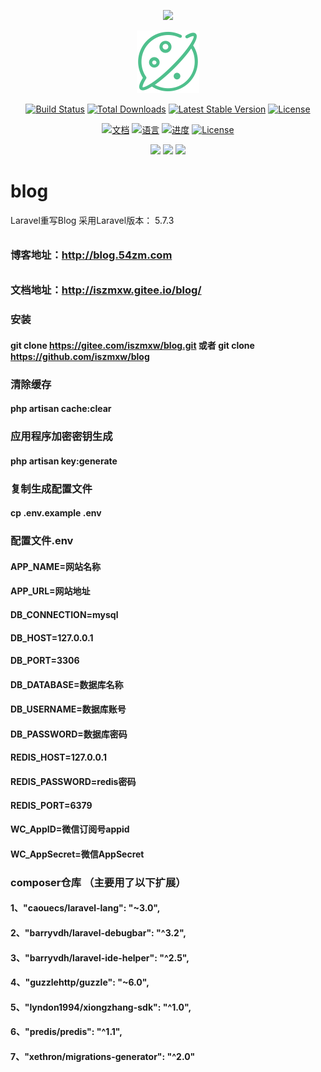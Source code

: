 <p align="center"><img src="https://laravel.com/assets/img/components/logo-laravel.svg"></p>
<p align="center"><img src="vuepress/markdown/static/svg/xw.svg" width="100"></p>

<p align="center">
<a href="http://blog.54zm.com"><img src="https://travis-ci.org/laravel/framework.svg" alt="Build Status"></a>
<a href="http://blog.54zm.com"><img src="https://poser.pugx.org/laravel/framework/d/total.svg" alt="Total Downloads"></a>
<a href="http://blog.54zm.com"><img src="https://poser.pugx.org/laravel/framework/v/stable.svg" alt="Latest Stable Version"></a>
<a href="http://blog.54zm.com"><img src="https://poser.pugx.org/laravel/framework/license.svg" alt="License"></a>
</p>

<p align="center">
<a href="#"><img src="https://img.shields.io/badge/%E6%96%87-%E6%A1%A3-green?logo=symantec&style=plastic" alt="文档"></a>
<a href="#"><img src="https://img.shields.io/badge/%E8%AF%AD%E8%A8%80-markdown-blue" alt="语言"></a>
<a href="#"><img src="https://img.shields.io/badge/%E8%BF%9B%E5%BA%A6-0%25-brightgreen" alt="进度"></a>
<a href="#"><img src="https://img.shields.io/badge/License-MIT-red" alt="License"></a>
</p>

<p align="center">
<a href="https://join.slack.com/t/996icu/shared_invite/enQtNTc5MTU4MDkxOTA1LTJlYWVmMGQxOWNjZDA2NzdkMzQ3MjkzYmFlYTAxMTczZGQ0NmQ5ZWY5MTVjODQ4MWFkZGRhMmRmY2UwZGUyOTQ"><img src="https://img.shields.io/badge/slack-996ICU-%23de335e.svg"></a>
<a href="https://github.com/996icu/996.ICU/blob/master/LICENSE"><img src="https://img.shields.io/badge/license-NPL%20(The%20996%20Prohibited%20License)-blue.svg"></a>
<a href="https://996.icu"><img src="https://img.shields.io/badge/link-996.icu-red.svg"></a>
</p>

# blog
Laravel重写Blog   采用Laravel版本： 5.7.3 
######
### 博客地址：http://blog.54zm.com
######
### 文档地址：http://iszmxw.gitee.io/blog/

### 安装
#### git clone https://gitee.com/iszmxw/blog.git 或者 git clone https://github.com/iszmxw/blog
### 清除缓存
#### php artisan cache:clear
### 应用程序加密密钥生成
#### php artisan key:generate
### 复制生成配置文件
#### cp .env.example .env

### 配置文件.env
#### APP_NAME=网站名称

#### APP_URL=网站地址

#### DB_CONNECTION=mysql

#### DB_HOST=127.0.0.1

#### DB_PORT=3306

#### DB_DATABASE=数据库名称

#### DB_USERNAME=数据库账号

#### DB_PASSWORD=数据库密码

#### REDIS_HOST=127.0.0.1

#### REDIS_PASSWORD=redis密码

#### REDIS_PORT=6379

#### WC_AppID=微信订阅号appid

#### WC_AppSecret=微信AppSecret

### composer仓库 （主要用了以下扩展）
#### 1、"caouecs/laravel-lang": "~3.0",
#### 2、"barryvdh/laravel-debugbar": "^3.2",
#### 3、"barryvdh/laravel-ide-helper": "^2.5",
#### 4、"guzzlehttp/guzzle": "~6.0",
#### 5、"lyndon1994/xiongzhang-sdk": "^1.0",
#### 6、"predis/predis": "^1.1",
#### 7、"xethron/migrations-generator": "^2.0"
